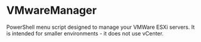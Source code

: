 # VMwareManager
PowerShell menu script designed to manage your VMWare ESXi servers.  It is intended for smaller environments - it does not use vCenter.
